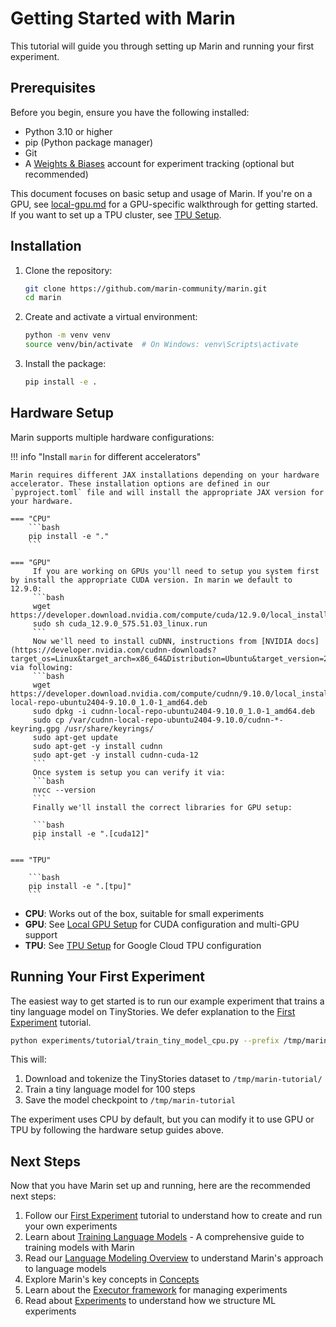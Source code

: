 # Getting Started with Marin

This tutorial will guide you through setting up Marin and running your first experiment.

## Prerequisites

Before you begin, ensure you have the following installed:

- Python 3.10 or higher
- pip (Python package manager)
- Git
- A [Weights & Biases](https://wandb.ai) account for experiment tracking (optional but recommended)


This document focuses on basic setup and usage of Marin. If you're on a GPU, see [local-gpu.md](local-gpu.md) for a GPU-specific walkthrough for getting started. If you want to set up a TPU cluster, see [TPU Setup](../how-to-guides/tpu-cluster-setup.md).

## Installation

1. Clone the repository:
   ```bash
   git clone https://github.com/marin-community/marin.git
   cd marin
   ```

2. Create and activate a virtual environment:
   ```bash
   python -m venv venv
   source venv/bin/activate  # On Windows: venv\Scripts\activate
   ```

3. Install the package:
   ```bash
   pip install -e .
   ```

## Hardware Setup

Marin supports multiple hardware configurations:

!!! info "Install `marin` for different accelerators"

    Marin requires different JAX installations depending on your hardware accelerator. These installation options are defined in our `pyproject.toml` file and will install the appropriate JAX version for your hardware.

    === "CPU"
        ```bash
        pip install -e "."
        ```

    === "GPU"
         If you are working on GPUs you'll need to setup you system first by install the appropriate CUDA version. In marin we default to 12.9.0:
         ```bash
         wget https://developer.download.nvidia.com/compute/cuda/12.9.0/local_installers/cuda_12.9.0_575.51.03_linux.run
         sudo sh cuda_12.9.0_575.51.03_linux.run
         ```
         Now we'll need to install cuDNN, instructions from [NVIDIA docs](https://developer.nvidia.com/cudnn-downloads?target_os=Linux&target_arch=x86_64&Distribution=Ubuntu&target_version=24.04&target_type=deb_local), via following:
         ```bash
         wget https://developer.download.nvidia.com/compute/cudnn/9.10.0/local_installers/cudnn-local-repo-ubuntu2404-9.10.0_1.0-1_amd64.deb
         sudo dpkg -i cudnn-local-repo-ubuntu2404-9.10.0_1.0-1_amd64.deb
         sudo cp /var/cudnn-local-repo-ubuntu2404-9.10.0/cudnn-*-keyring.gpg /usr/share/keyrings/
         sudo apt-get update
         sudo apt-get -y install cudnn
         sudo apt-get -y install cudnn-cuda-12
         ```
         Once system is setup you can verify it via:
         ```bash
         nvcc --version
         ```
         Finally we'll install the correct libraries for GPU setup:

         ```bash
         pip install -e ".[cuda12]"
         ```

    === "TPU"

        ```bash
        pip install -e ".[tpu]"
        ```

- **CPU**: Works out of the box, suitable for small experiments
- **GPU**: See [Local GPU Setup](local-gpu.md) for CUDA configuration and multi-GPU support
- **TPU**: See [TPU Setup](../how-to-guides/tpu-setup.md) for Google Cloud TPU configuration

## Running Your First Experiment

The easiest way to get started is to run our example experiment that trains a tiny language model on TinyStories. We defer explanation to the [First Experiment](first-experiment.md) tutorial.

```bash
python experiments/tutorial/train_tiny_model_cpu.py --prefix /tmp/marin-tutorial
```

This will:

1. Download and tokenize the TinyStories dataset to `/tmp/marin-tutorial/`
2. Train a tiny language model for 100 steps
3. Save the model checkpoint to `/tmp/marin-tutorial`

The experiment uses CPU by default, but you can modify it to use GPU or TPU by following the hardware setup guides above.

## Next Steps

Now that you have Marin set up and running, here are the recommended next steps:

1. Follow our [First Experiment](first-experiment.md) tutorial to understand how to create and run your own experiments
2. Learn about [Training Language Models](../how-to-guides/train-an-lm.md) - A comprehensive guide to training models with Marin
3. Read our [Language Modeling Overview](../lm/overview.md) to understand Marin's approach to language models
4. Explore Marin's key concepts in [Concepts](../explanation/concepts.md)
5. Learn about the [Executor framework](../explanation/executor.md) for managing experiments
6. Read about [Experiments](../explanation/experiments.md) to understand how we structure ML experiments
